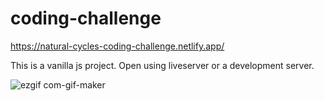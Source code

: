 # coding-challenge
https://natural-cycles-coding-challenge.netlify.app/

This is a vanilla js project. Open using liveserver or a development server. 


![ezgif com-gif-maker](https://user-images.githubusercontent.com/55784269/116198977-e7905300-a736-11eb-8fa4-51404bc7e0f7.gif)
